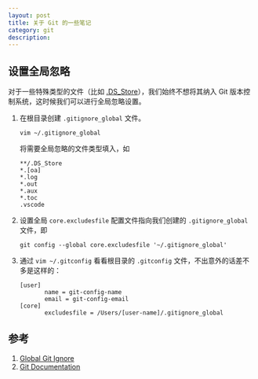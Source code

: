 ```yaml
---
layout: post
title: 关于 Git 的一些笔记
category: git
description: 
---
```


## 设置全局忽略

对于一些特殊类型的文件（比如 [.DS_Store](https://zh.wikipedia.org/zh-cn/.DS_Store)），我们始终不想将其纳入 Git 版本控制系统，这时候我们可以进行全局忽略设置。

1. 在根目录创建 `.gitignore_global` 文件。
    ```terminal
    vim ~/.gitignore_global
    ```
    将需要全局忽略的文件类型填入，如
    ```vim
    **/.DS_Store
    *.[oa]
    *.log
    *.out
    *.aux
    *.toc
    .vscode
    ```
2. 设置全局 `core.excludesfile` 配置文件指向我们创建的 `.gitignore_global` 文件，即
    ```git
    git config --global core.excludesfile '~/.gitignore_global'
    ```
3. 通过 `vim ~/.gitconfig` 看看根目录的 `.gitconfig` 文件，不出意外的话差不多是这样的：
    ```vim
    [user]
           name = git-config-name
           email = git-config-email
    [core]
           excludesfile = /Users/[user-name]/.gitignore_global
    ```


## 参考

1. [Global Git Ignore](https://stackoverflow.com/questions/7335420/global-git-ignore)
2. [Git Documentation](https://git-scm.com/docs/gitignore)